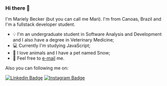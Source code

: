 ### Hi there 👋

I'm Mariely Becker (but you can call me Mari). I'm from Canoas, Brazil and I'm a fullstack developer student.

* :bulb: I'm an undergraduate student in Software Analysis and Development and I also have a degree in Veterinary Medicine;
* :computer: Currently I'm studying JavaScript;
* :dog: I love animals and I have a pet named Snow; 
* :email: Feel free to [e-mail](mailto:marielybeckerf@gmail.com) me.

Also you can following me on: 

[![Linkedin Badge](https://img.shields.io/badge/-LinkedIn-blue?style=flat&logo=LinkedIn&logoColor=white)](https://www.linkedin.com/in/marielybeckerf)
[![Instagram Badge](https://img.shields.io/badge/-Instagram-C13584?style=flat&logo=Instagram&logoColor=white)](https://www.instagram.com/marielybecker/)


